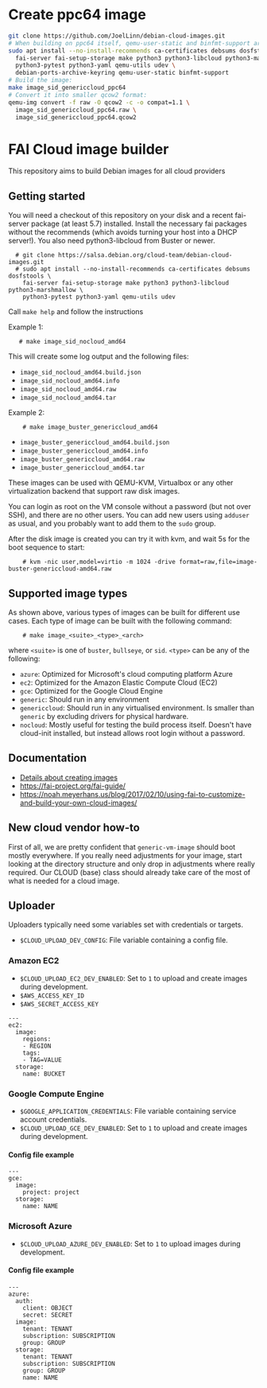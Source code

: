 # Create ppc64 image

```sh
git clone https://github.com/JoelLinn/debian-cloud-images.git
# When building on ppc64 itself, qemu-user-static and binfmt-support are not needed:
sudo apt install --no-install-recommends ca-certificates debsums dosfstools \
  fai-server fai-setup-storage make python3 python3-libcloud python3-marshmallow \
  python3-pytest python3-yaml qemu-utils udev \
  debian-ports-archive-keyring qemu-user-static binfmt-support
# Build the image:
make image_sid_genericcloud_ppc64
# Convert it into smaller qcow2 format:
qemu-img convert -f raw -O qcow2 -c -o compat=1.1 \
  image_sid_genericcloud_ppc64.raw \
  image_sid_genericcloud_ppc64.qcow2
```

# FAI Cloud image builder

This repository aims to build Debian images for all cloud providers

## Getting started

You will need a checkout of this repository on your disk and a recent fai-server
package (at least 5.7) installed. Install the necessary fai packages without
the recommends (which avoids turning your host into a DHCP server!).
You also need python3-libcloud from Buster or newer.

```
  # git clone https://salsa.debian.org/cloud-team/debian-cloud-images.git
  # sudo apt install --no-install-recommends ca-certificates debsums dosfstools \
    fai-server fai-setup-storage make python3 python3-libcloud python3-marshmallow \
    python3-pytest python3-yaml qemu-utils udev
```

  Call `make help` and follow the instructions

Example 1:

```
   # make image_sid_nocloud_amd64
```

This will create some log output and the following files:

- `image_sid_nocloud_amd64.build.json`
- `image_sid_nocloud_amd64.info`
- `image_sid_nocloud_amd64.raw`
- `image_sid_nocloud_amd64.tar`

Example 2:

```
    # make image_buster_genericcloud_amd64
```

- `image_buster_genericcloud_amd64.build.json`
- `image_buster_genericcloud_amd64.info`
- `image_buster_genericcloud_amd64.raw`
- `image_buster_genericcloud_amd64.tar`

These images can be used with QEMU-KVM, Virtualbox or any other virtualization
backend that support raw disk images.

You can login as root on the VM console without a password (but not over
SSH), and there are no other users. You can add new users using `adduser` as
usual, and you probably want to add them to the `sudo` group.

After the disk image is created you can try it with kvm, and wait 5s for the
boot sequence to start:

```
    # kvm -nic user,model=virtio -m 1024 -drive format=raw,file=image-buster-genericcloud-amd64.raw
```

## Supported image types

As shown above, various types of images can be built for different use
cases. Each type of image can be built with the following command:

```
    # make image_<suite>_<type>_<arch>
```

where `<suite>` is one of `buster`, `bullseye`, or `sid`. `<type>` can
be any of the following:

 * `azure`: Optimized for Microsoft's cloud computing platform Azure
 * `ec2`: Optimized for the Amazon Elastic Compute Cloud (EC2)
 * `gce`: Optimized for the Google Cloud Engine
 * `generic`: Should run in any environment
 * `genericcloud`: Should run in any virtualised environment. Is
   smaller than `generic` by excluding drivers for physical hardware.
 * `nocloud`: Mostly useful for testing the build process
   itself. Doesn't have cloud-init installed, but instead allows root
   login without a password.

## Documentation

 * [Details about creating images](doc/details.md)
 * https://fai-project.org/fai-guide/
 * https://noah.meyerhans.us/blog/2017/02/10/using-fai-to-customize-and-build-your-own-cloud-images/

## New cloud vendor how-to

First of all, we are pretty confident that `generic-vm-image` should boot
mostly everywhere. If you really need adjustments for your image, start looking
at the directory structure and only drop in adjustments where really required.
Our CLOUD (base) class should already take care of the most of what is needed
for a cloud image.

## Uploader

Uploaders typically need some variables set with credentials or targets.

 * `$CLOUD_UPLOAD_DEV_CONFIG`: File variable containing a config file.

### Amazon EC2

 * `$CLOUD_UPLOAD_EC2_DEV_ENABLED`: Set to `1` to upload and create images during development.
 * `$AWS_ACCESS_KEY_ID`
 * `$AWS_SECRET_ACCESS_KEY`

```
---
ec2:
  image:
    regions:
    - REGION
    tags:
    - TAG=VALUE
  storage:
    name: BUCKET
```

### Google Compute Engine

 * `$GOOGLE_APPLICATION_CREDENTIALS`: File variable containing service account credentials.
 * `$CLOUD_UPLOAD_GCE_DEV_ENABLED`: Set to `1` to upload and create images during development.

#### Config file example

```
---
gce:
  image:
    project: project
  storage:
    name: NAME
```

### Microsoft Azure

 * `$CLOUD_UPLOAD_AZURE_DEV_ENABLED`: Set to `1` to upload images during development.

#### Config file example

```
---
azure:
  auth:
    client: OBJECT
    secret: SECRET
  image:
    tenant: TENANT
    subscription: SUBSCRIPTION
    group: GROUP
  storage:
    tenant: TENANT
    subscription: SUBSCRIPTION
    group: GROUP
    name: NAME
```

